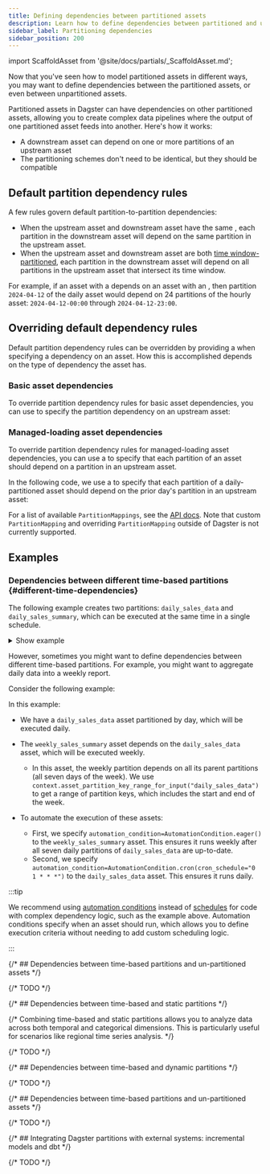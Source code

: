 ```yaml
---
title: Defining dependencies between partitioned assets
description: Learn how to define dependencies between partitioned and unpartitioned assets in Dagster.
sidebar_label: Partitioning dependencies
sidebar_position: 200
---
```


import ScaffoldAsset from '@site/docs/partials/\_ScaffoldAsset.md';

<ScaffoldAsset />

Now that you've seen how to model partitioned assets in different ways, you may want to define dependencies between the partitioned assets, or even between unpartitioned assets.

Partitioned assets in Dagster can have dependencies on other partitioned assets, allowing you to create complex data pipelines where the output of one partitioned asset feeds into another. Here's how it works:

- A downstream asset can depend on one or more partitions of an upstream asset
- The partitioning schemes don't need to be identical, but they should be compatible

## Default partition dependency rules

A few rules govern default partition-to-partition dependencies:

- When the upstream asset and downstream asset have the same <PyObject section="partitions" module="dagster" object="PartitionsDefinition" />, each partition in the downstream asset will depend on the same partition in the upstream asset.
- When the upstream asset and downstream asset are both [time window-partitioned](/guides/build/partitions-and-backfills/partitioning-assets#time-based), each partition in the downstream asset will depend on all partitions in the upstream asset that intersect its time window.

For example, if an asset with a <PyObject section="partitions" module="dagster" object="DailyPartitionsDefinition" /> depends on an asset with an <PyObject section="partitions" module="dagster" object="HourlyPartitionsDefinition" />, then partition `2024-04-12` of the daily asset would depend on 24 partitions of the hourly asset: `2024-04-12-00:00` through `2024-04-12-23:00`.

## Overriding default dependency rules

Default partition dependency rules can be overridden by providing a <PyObject section="partitions" module="dagster" object="PartitionMapping" /> when specifying a dependency on an asset. How this is accomplished depends on the type of dependency the asset has.

### Basic asset dependencies

To override partition dependency rules for basic asset dependencies, you can use <PyObject section="assets" module="dagster" object="AssetDep" /> to specify the partition dependency on an upstream asset:

<CodeExample path="docs_snippets/docs_snippets/concepts/partitions_schedules_sensors/partitioned_asset_mappings.py" title="src/<project_name>/defs/assets.py" />

### Managed-loading asset dependencies

To override partition dependency rules for managed-loading asset dependencies, you can use a <PyObject section="partitions" module="dagster" object="PartitionMapping" /> to specify that each partition of an asset should depend on a partition in an upstream asset.

In the following code, we use a <PyObject section="partitions" module="dagster" object="TimeWindowPartitionMapping" /> to specify that each partition of a daily-partitioned asset should depend on the prior day's partition in an upstream asset:

<CodeExample path="docs_snippets/docs_snippets/concepts/partitions_schedules_sensors/partition_mapping.py" title="src/<project_name>/defs/assets.py" />

For a list of available `PartitionMappings`, see the [API docs](/api/dagster/partitions#dagster.PartitionMapping). Note that custom `PartitionMapping` and overriding `PartitionMapping` outside of Dagster is not currently supported.

## Examples

### Dependencies between different time-based partitions \{#different-time-dependencies}

The following example creates two partitions: `daily_sales_data` and `daily_sales_summary`, which can be executed at the same time in a single schedule.

<details>
<summary>Show example</summary>

<CodeExample path="docs_snippets/docs_snippets/guides/data-modeling/partitioning/time_based_partitioning.py" language="python" title="src/<project_name>/defs/assets.py" />

</details>

However, sometimes you might want to define dependencies between different time-based partitions. For example, you might want to aggregate daily data into a weekly report.

Consider the following example:

<CodeExample path="docs_snippets/docs_snippets/guides/data-modeling/partitioning/time_based_partition_dependencies.py" language="python" title="src/<project_name>/defs/assets.py"/>

In this example:

- We have a `daily_sales_data` asset partitioned by day, which will be executed daily.
- The `weekly_sales_summary` asset depends on the `daily_sales_data` asset, which will be executed weekly.

  - In this asset, the weekly partition depends on all its parent partitions (all seven days of the week). We use `context.asset_partition_key_range_for_input("daily_sales_data")` to get a range of partition keys, which includes the start and end of the week.

- To automate the execution of these assets:

  - First, we specify `automation_condition=AutomationCondition.eager()` to the `weekly_sales_summary` asset. This ensures it runs weekly after all seven daily partitions of `daily_sales_data` are up-to-date.
  - Second, we specify `automation_condition=AutomationCondition.cron(cron_schedule="0 1 * * *")` to the `daily_sales_data` asset. This ensures it runs daily.


:::tip

We recommend using [automation conditions](/guides/automate/declarative-automation/) instead of [schedules](/guides/automate/schedules) for code with complex dependency logic, such as the example above. Automation conditions specify when an asset should run, which allows you to define execution criteria without needing to add custom scheduling logic.

:::


{/* ## Dependencies between time-based partitions and un-partitioned assets */}

{/* TODO */}

{/* ## Dependencies between time-based and static partitions */}

{/* Combining time-based and static partitions allows you to analyze data across both temporal and categorical dimensions. This is particularly useful for scenarios like regional time series analysis. */}

{/* TODO */}

{/* ## Dependencies between time-based and dynamic partitions */}

{/* TODO */}

{/* ## Dependencies between time-based partitions and un-partitioned assets */}

{/* TODO */}

{/* ## Integrating Dagster partitions with external systems: incremental models and dbt */}

{/* TODO */}
